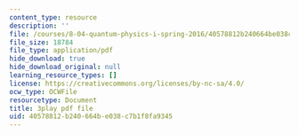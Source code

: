 ```yaml
---
content_type: resource
description: ''
file: /courses/8-04-quantum-physics-i-spring-2016/40578812b240664be038c7b1f8fa9345_x_ngaeI00qU.pdf
file_size: 18784
file_type: application/pdf
hide_download: true
hide_download_original: null
learning_resource_types: []
license: https://creativecommons.org/licenses/by-nc-sa/4.0/
ocw_type: OCWFile
resourcetype: Document
title: 3play pdf file
uid: 40578812-b240-664b-e038-c7b1f8fa9345
---
```

